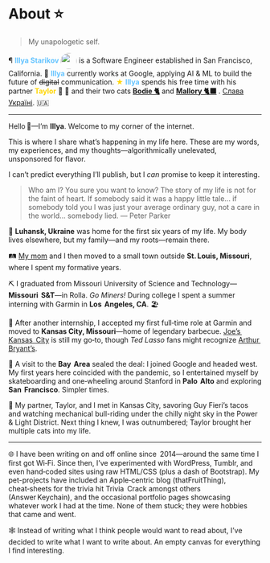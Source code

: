 # About ⭐
> My unapologetic self.

<p>¶ <b><font color=#65C4FF>Illya Starikov</font></b> <img src="https://starikov.co/content/images/size/w1600/2024/02/illya-starikov-about-square.png" width="32" height="32" style="vertical-align:middle; display:inline; border-radius: 50%; transition: transform 0.3s ease-in-out;" onmouseover="this.style.transform='scale(10) rotate(-10deg)';" onmouseout="this.style.transform='scale(1) rotate(0deg)';"/> is a Software Engineer established in San Francisco, California. 🌉
<b><font color=#65C4FF>Illya</font></b> currently works at Google, applying AI & ML to build the future of <del>digital</del> communication. <font color=#FFD500>★</font>
<b><font color=#65C4FF>Illya</font></b> spends his free time with his partner <b><font color="#FFD500">Taylor</font></b> 🐝 🐻 and their two cats <font color="#FFA500"><a href="https://starikov.co/bodie"><b>Bodie 🐈</b></a></font> and <font color="#A52A2A"><a href="https://starikov.co/mallory"><b>Mallory 🐈‍⬛</b></a></font> .
<a href="https://starikov.co/ukraine">Слава Україні</a>. 🇺🇦 </p>

---

Hello 👋—I’m **Illya**. Welcome to my corner of the internet.

This is where I share what’s happening in my life here. These are my words, my experiences, and my thoughts—algorithmically unelevated, unsponsored for flavor.

I can’t predict everything I’ll publish, but I *can* promise to keep it interesting.

> Who am I? You sure you want to know? The story of my life is not for the faint of heart. If somebody said it was a happy little tale... if somebody told you I was just your average ordinary guy, not a care in the world... somebody lied. — Peter Parker

🌻 **Luhansk, Ukraine** was home for the first six years of my life. My body lives elsewhere, but my family—and my roots—remain there.

🛤️ [My mom](https://www.larysabernhardt.com) and I then moved to a small town outside **St. Louis, Missouri**, where I spent my formative years.

⛏️ I graduated from Missouri University of Science and Technology—**Missouri  S&T**—in Rolla. *Go Miners!* During college I spent a summer interning with Garmin in **Los  Angeles, CA**. 🏖️

🍖 After another internship, I accepted my first full‑time role at Garmin and moved to **Kansas City, Missouri**—home of legendary barbecue. [Joe’s  Kansas  City](https://www.joeskc.com/) is still my go‑to, though *Ted Lasso* fans might recognize [Arthur  Bryant’s](https://arthurbryantsbbq.com/).

🌉 A visit to the **Bay  Area** sealed the deal: I joined Google and headed west. My first years here coincided with the pandemic, so I entertained myself by skateboarding and one‑wheeling around Stanford in **Palo  Alto** and exploring **San  Francisco**. Simpler times.

🐝 My partner, Taylor, and I met in Kansas City, savoring Guy Fieri’s tacos and watching mechanical bull-riding under the chilly night sky in the Power & Light District. Next thing I knew, I was outnumbered; Taylor brought her multiple cats into my life.

---

🌐 I have been writing on and off online since  2014—around the same time I first got Wi‑Fi. Since then, I’ve experimented with WordPress, Tumblr, and even hand‑coded sites using raw HTML/CSS (plus a dash of Bootstrap). My pet-projects have included an Apple‑centric blog (thatFruitThing), cheat‑sheets for the trivia hit Trivia  Crack amongst others (Answer Keychain), and the occasional portfolio pages showcasing whatever work I had at the time. None of them stuck; they were hobbies that came and went.

🕸️ Instead of writing what I think people would want to read about, I’ve decided to write what I want to write about. An empty canvas for everything I find interesting.